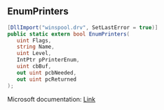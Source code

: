 ## EnumPrinters

```csharp
[DllImport("winspool.drv", SetLastError = true)]
public static extern bool EnumPrinters(
   uint Flags,
   string Name,
   uint Level,
   IntPtr pPrinterEnum,
   uint cbBuf,
   out uint pcbNeeded,
   out uint pcReturned
);
```

Microsoft documentation: [Link](https://learn.microsoft.com/en-us/windows/win32/printdocs/enumprinters)
